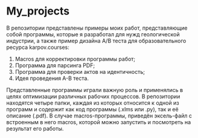 # My_projects
В репозитории представлены примеры моих работ, представляющие собой программы,
которые я разработал для нужд геологической индустрии, а также пример дизайна A/B теста
для образовательного ресурса karpov.courses:
1) Macros для корректировки программы работ;
2) Программа для парсинга PDF;
3) Программа для проверки актов на идентичность;
4) Идея проведения A-B теста.

Представленные программы играли важную роль и применялись в целях оптимизации различных
рабочих процессов. В репозитории находятся четыре папки, каждая из которых относится к одной
из программ и содержит как код программы (.xlms или .py), так и её описание  (.pdf). 
В случае macros-программы, приведён эксель-файл с встроенным в него macros, которой можно 
запустить и посмотреть на результат его работы.
